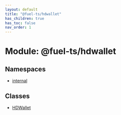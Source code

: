 ```yaml
---
layout: default
title: "@fuel-ts/hdwallet"
has_children: true
has_toc: false
nav_order: 1
---
```


# Module: @fuel-ts/hdwallet

## Namespaces

- [internal](namespaces/internal.md)

## Classes

- [HDWallet](classes/HDWallet.md)
